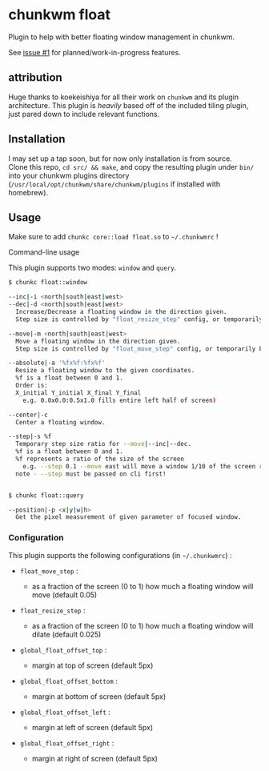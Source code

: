 # chunkwm float

Plugin to help with better floating window management in chunkwm.

See [issue #1](https://github.com/Amar1729/chunkwm-float/issues/1) for planned/work-in-progress features.

## attribution
Huge thanks to koekeishiya for all their work on `chunkwm` and its plugin architecture.
This plugin is *heavily* based off of the included tiling plugin, just pared down to include relevant functions.

## Installation

I may set up a tap soon, but for now only installation is from source.  
Clone this repo, `cd src/ && make`, and copy the resulting plugin under `bin/` into your chunkwm plugins directory (`/usr/local/opt/chunkwm/share/chunkwm/plugins` if installed with homebrew).

## Usage

Make sure to add `chunkc core::load float.so` to `~/.chunkwmrc` !

Command-line usage

This plugin supports two modes: `window` and `query`.

```bash
$ chunkc float::window

--inc|-i <north|south|east|west>
--dec|-d <north|south|east|west>
  Increase/Decrease a floating window in the direction given.
  Step size is controlled by "float_resize_step" config, or temporarily by --step

--move|-m <north|south|east|west>
  Move a floating window in the direction given.
  Step size is controlled by "float_move_step" config, or temporarily by --step

--absolute|-a '%fx%f:%fx%f'
  Resize a floating window to the given coordinates.
  %f is a float between 0 and 1.
  Order is:
  X_initial Y_initial X_final Y_final
    e.g. 0.0x0.0:0.5x1.0 fills entire left half of screen)

--center|-c
  Center a floating window.

--step|-s %f
  Temporary step size ratio for --move|--inc|--dec.
  %f is a float between 0 and 1.
  %f represents a ratio of the size of the screen
    e.g. --step 0.1 --move east will move a window 1/10 of the screen rightward
  note - --step must be passed on cli first!


$ chunkc float::query

--position|-p <x|y|w|h>
  Get the pixel measurement of given parameter of focused window.
```

### Configuration

This plugin supports the following configurations (in `~/.chunkwmrc`) :

- `float_move_step` : 
  - as a fraction of the screen (0 to 1) how much a floating window will move (default 0.05)

- `float_resize_step` : 
  - as a fraction of the screen (0 to 1) how much a floating window will dilate (default 0.025)

- `global_float_offset_top` : 
  - margin at top of screen (default 5px)

- `global_float_offset_bottom` : 
  - margin at bottom of screen (default 5px)

- `global_float_offset_left` : 
  - margin at left of screen (default 5px)

- `global_float_offset_right` : 
  - margin at right of screen (default 5px)



